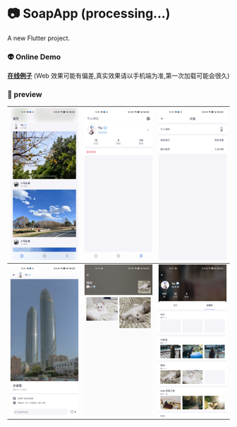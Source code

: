 # 📷 SoapApp (processing...)

A new Flutter project.

### 👽 Online Demo

**[在线例子](https://app.soapphoto.com/#/)** (Web 效果可能有偏差,真实效果请以手机端为准,第一次加载可能会很久)

### 👻 preview

| ![Home](doc/img/home.jpg)                     | ![Profile](doc/img/profile.jpg)       | ![Setting](doc/img/setting.jpg) |
| --------------------------------------------- | ------------------------------------- | ------------------------------- |
| ![picture_detail](doc/img/picture_detail.jpg) | ![Collection](doc/img/collection.jpg) | ![User](doc/img/user.jpg)       |

